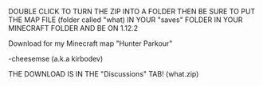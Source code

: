 DOUBLE CLICK TO TURN THE ZIP INTO A FOLDER THEN BE SURE TO PUT THE MAP FILE (folder called "what) IN YOUR "saves" FOLDER IN YOUR MINECRAFT FOLDER AND BE ON 1.12.2

Download for my Minecraft map "Hunter Parkour"

-cheesemse (a.k.a kirbodev)

THE DOWNLOAD IS IN THE "Discussions" TAB! (what.zip)
